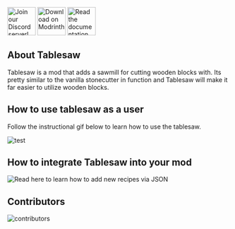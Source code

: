 <a href="https://discord.gg/bWN57F5CCA"><img src="https://cdn.jsdelivr.net/gh/intergrav/devins-badges/assets/cozy/social/discord-plural_vector.svg" alt="Join our Discord server!" height=64></a> <a href="Insert Modrinth Link"><img src="https://cdn.jsdelivr.net/gh/intergrav/devins-badges/assets/cozy/available/modrinth_vector.svg" alt="Download on Modrinth." height=64></a> <a href="https://github.com/DebuggyTeam/tablesaw/wiki"><img src="https://cdn.jsdelivr.net/gh/intergrav/devins-badges/assets/cozy/documentation/ghpages_vector.svg" alt="Read the documentation." height=64></a> 



## About Tablesaw
Tablesaw is a mod that adds a sawmill for cutting wooden blocks with. Its pretty similar to the vanilla stonecutter in function and Tablesaw will make it far easier to utilize wooden blocks.

## How to use tablesaw as a user
Follow the instructional gif below to learn how to use the tablesaw.

![test](https://cdn.modrinth.com/data/EPt60DPT/images/fa8e02e8897e1865b7b9b677e7779ae6001a3747.gif)

## How to integrate Tablesaw into your mod
![Read here to learn how to add new recipes via JSON](https://github.com/DebuggyTeam/tablesaw/wiki/How-to-use-Tablesaw-in-your-mod)

## Contributors
![contributors](https://contrib.rocks/image?repo=debuggyteam/tablesaw)
